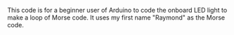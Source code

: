 This code is for a beginner user of Arduino to code the onboard LED light to make a loop of Morse code.  It uses my first name "Raymond" as the Morse code.  
